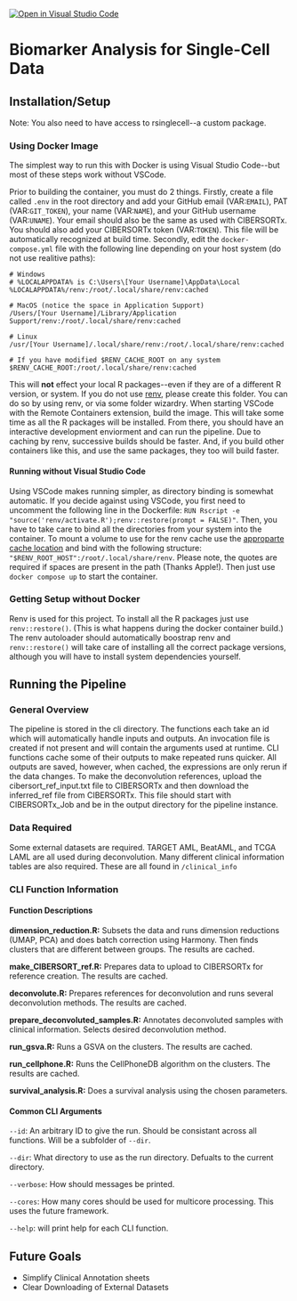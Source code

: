 [![Open in Visual Studio Code](https://open.vscode.dev/badges/open-in-vscode.svg)](https://open.vscode.dev/hwanglab/AML_biomarkers)

# Biomarker Analysis for Single-Cell Data

## Installation/Setup

Note: You also need to have access to rsinglecell--a custom package. 

### Using Docker Image
The simplest way to run this with Docker is using Visual Studio Code--but most of these steps work without VSCode.

Prior to building the container, you must do 2 things.
Firstly, create a file called `.env` in the root directory and add your GitHub email (VAR:`EMAIL`), PAT (VAR:`GIT_TOKEN`), your name (VAR:`NAME`), and your GitHub username (VAR:`UNAME`).
Your email should also be the same as used with CIBERSORTx.
You should also add your CIBERSORTx token (VAR:`TOKEN`).
This file will be automatically recognized at build time.
Secondly, edit the `docker-compose.yml` file with the following line depending on your host system (do not use realitive paths):
```
# Windows
# %LOCALAPPDATA% is C:\Users\[Your Username]\AppData\Local
%LOCALAPPDATA%/renv:/root/.local/share/renv:cached

# MacOS (notice the space in Application Support)
/Users/[Your Username]/Library/Application Support/renv:/root/.local/share/renv:cached

# Linux
/usr/[Your Username]/.local/share/renv:/root/.local/share/renv:cached

# If you have modified $RENV_CACHE_ROOT on any system
$RENV_CACHE_ROOT:/root/.local/share/renv:cached
```
This will **not** effect your local R packages--even if they are of a different R version, or system.
If you do not use [renv](https://rstudio.github.io/renv), please create this folder.
You can do so by using renv, or via some folder wizardry.
When starting VSCode with the Remote Containers extension, build the image. 
This will take some time as all the R packages will be installed.
From there, you should have an interactive development enviorment and can run the pipeline. 
Due to caching by renv, successive builds should be faster.
And, if you build other containers like this, and use the same packages, they too will build faster.

#### Running without Visual Studio Code
Using VSCode makes running simpler, as directory binding is somewhat automatic. 
If you decide against using VSCode, you first need to uncomment the following line in the Dockerfile: `RUN Rscript -e "source('renv/activate.R');renv::restore(prompt = FALSE)"`.
Then, you have to take care to bind all the directories from your system into the container.
To mount a volume to use for the renv cache use the [approparte cache location](https://rstudio.github.io/renv/reference/paths.html) and bind with the following structure: `"$RENV_ROOT_HOST":/root/.local/share/renv`. 
Please note, the quotes are required if spaces are present in the path (Thanks Apple!). Then just use `docker compose up` to start the container.

### Getting Setup without Docker
Renv is used for this project. 
To install all the R packages just use `renv::restore()`. 
(This is what happens during the docker container build.)
The renv autoloader should automatically boostrap renv and `renv::restore()` will take care of installing all the correct package versions, although you will have to install system dependencies yourself.

## Running the Pipeline

### General Overview
The pipeline is stored in the cli directory. 
The functions each take an id which will automatically handle inputs and outputs. 
An invocation file is created if not present and will contain the arguments used at runtime. 
CLI functions cache some of their outputs to make repeated runs quicker. 
All outputs are saved, however, when cached, the expressions are only rerun if the data changes.
To make the deconvolution references, upload the cibersort_ref_input.txt file to CIBERSORTx and then download the inferred_ref file from CIBERSORTx.
This file should start with CIBERSORTx_Job and be in the output directory for the pipeline instance.

### Data Required
Some external datasets are required. TARGET AML, BeatAML, and TCGA LAML are all used during deconvolution. 
Many different clinical information tables are also required. 
These are all found in `/clinical_info`

### CLI Function Information

#### Function Descriptions
**dimension_reduction.R:**
    Subsets the data and runs dimension reductions (UMAP, PCA) and does batch correction using Harmony. 
    Then finds clusters that are different between groups.
    The results are cached.

**make_CIBERSORT_ref.R:**
    Prepares data to upload to CIBERSORTx for reference creation. 
    The results are cached.

**deconvolute.R:**
    Prepares references for deconvolution and runs several deconvolution methods.
    The results are cached.

**prepare_deconvoluted_samples.R:**
    Annotates deconvoluted samples with clinical information. Selects desired deconvolution method. 

**run_gsva.R:**
    Runs a GSVA on the clusters.
    The results are cached.

**run_cellphone.R:**
    Runs the CellPhoneDB algorithm on the clusters.
    The results are cached.

**survival_analysis.R:**
    Does a survival analysis using the chosen parameters.

#### Common CLI Arguments

`--id`: An arbitrary ID to give the run. 
Should be consistant across all functions. 
Will be a subfolder of `--dir`.

`--dir`: What directory to use as the run directory. 
Defualts to the current directory.

`--verbose`: How should messages be printed.

`--cores`: How many cores should be used for multicore processing. 
This uses the future framework.

`--help`: will print help for each CLI function.  

## Future Goals
- Simplify Clinical Annotation sheets
- Clear Downloading of External Datasets